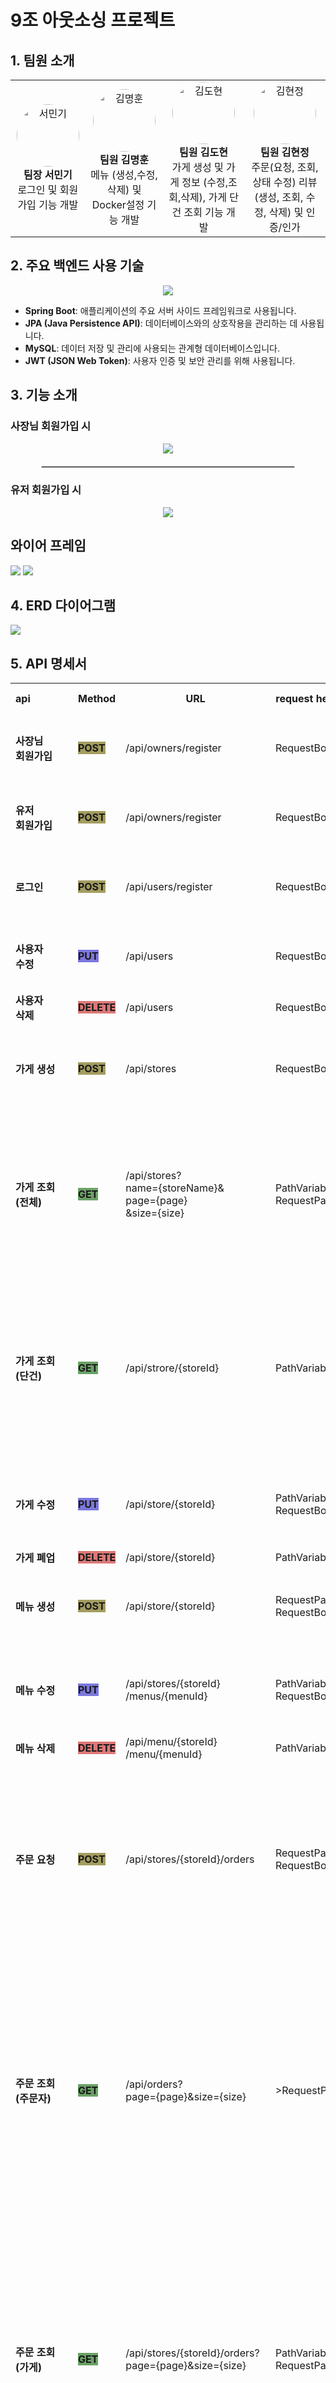 
# 9조 아웃소싱 프로젝트
## 1. 팀원 소개
<table style="width:100%; text-align:center;">
  <tr>
    <td>
      <img src="https://github.com/user-attachments/assets/01f3860d-b3d9-4ea6-ad3f-5a88dc9f716a" alt="서민기" style="width:100px; height:100px; border-radius:50%;"><br>
      <strong>팀장 서민기</strong><br>
      로그인 및 회원가입 기능 개발 
    </td>
    <td>
      <img src="https://github.com/user-attachments/assets/3a606862-5f64-421a-97dc-ae7f7fbe8621" alt="김명훈" style="width:100px; height:100px; border-radius:50%;"><br>
      <strong>팀원 김명훈</strong><br>
      메뉴 (생성,수정,삭제) 및 Docker설정 기능 개발
    </td>
    <td>
      <img src="https://github.com/user-attachments/assets/4e2ea7a9-d257-4173-82be-b8fb6c457e2e" alt="김도현" style="width:100px; height:100px; border-radius:50%;"><br>
      <strong>팀원 김도현</strong><br>
      가게 생성 및 가게 정보 (수정,조회,삭제), 가게 단건 조회 기능 개발
    </td>
    <td>
      <img src="https://github.com/user-attachments/assets/64829c86-6092-47a8-a7c2-209a4bf41e40" alt="김현정" style="width:100px; height:100px; border-radius:50%;"><br>
      <strong>팀원 김현정</strong><br>
      주문(요청, 조회, 상태 수정) 리뷰(생성, 조회, 수정, 삭제) 및 인증/인가
    </td>
  </tr>
</table>

## 2. 주요 백엔드 사용 기술

<div align="center">
    <img src="https://github.com/user-attachments/assets/38b58c0d-ec0d-42a1-88aa-b516ad1b1a9b"/>
</div>

- **Spring Boot**: 애플리케이션의 주요 서버 사이드 프레임워크로 사용됩니다.
- **JPA (Java Persistence API)**: 데이터베이스와의 상호작용을 관리하는 데 사용됩니다.
- **MySQL**: 데이터 저장 및 관리에 사용되는 관계형 데이터베이스입니다.
- **JWT (JSON Web Token)**: 사용자 인증 및 보안 관리를 위해 사용됩니다.

## 3. 기능 소개 


### 사장님 회원가입 시

<div align="center">
    <img src="https://github.com/user-attachments/assets/5be1eed4-7f1f-4f6e-a572-ccff2a7ec4b0"/>
</div>

<hr style="border: 1px solid #ccc; width: 80%; margin: 20px auto;">

### 유저 회원가입 시

<div align="center">
    <img src="https://github.com/user-attachments/assets/adb918c9-c0ee-4599-bd09-4f0e5fc3b442"/>
</div>

## 와이어 프레임
<img src="images/wireframe1.png"/>
<img src="images/wireframe2.png"/>

## 4. ERD 다이어그램
<img src="images/erd.png"/>

## 5. API 명세서
<table>
    <tr>
        <th>api&nbsp;&nbsp;&nbsp;&nbsp;&nbsp;&nbsp;&nbsp;&nbsp;&nbsp;&nbsp;&nbsp;&nbsp;&nbsp;&nbsp;</th>
        <th>Method</th>
        <th>URL</th>
        <th>request header</th>
        <th>request</th>
        <th>response header</th>
        <th>response</th>                               
<th>status&nbsp;&nbsp;&nbsp;&nbsp;&nbsp;&nbsp;&nbsp;&nbsp;&nbsp;&nbsp;&nbsp;&nbsp;&nbsp;&nbsp;&nbsp;&nbsp;&nbsp;&nbsp;&nbsp;&nbsp;&nbsp;&nbsp;&nbsp;&nbsp;&nbsp;&nbsp;&nbsp;&nbsp;&nbsp;&nbsp;&nbsp;&nbsp;&nbsp;&nbsp;&nbsp;&nbsp;&nbsp;&nbsp;&nbsp;&nbsp;&nbsp;&nbsp;&nbsp;&nbsp;&nbsp;&nbsp;&nbsp;&nbsp;&nbsp;&nbsp;
        </th>
    </tr>
    <tr>
        <td><b>사장님<br/>회원가입</b></td>
        <td><span style=background-color:#786E12AA;font-weight:bold;>POST</span></td>
        <td><span>/api/owners/register</span></td>
        <td>RequestBody</td>
        <td><pre lang="json">{
  "username": "홍길동",
  "email": "hong@email.com",
  "password": "1q2w3e4r#"
}</pre></td>
        <td>application/json</td>
        <td><pre lang="json">{
  "userId": 2,
  "nickname": "홍길동",
  "email": "hong@email.com"
}</pre></td>
        <td>
            <span style=background-color:yellow;font-weight:bold;color:black;>201</span>: 사용자 정상등록<br/>
            <span style=background-color:skyblue;font-weight:bold;color:black;>409</span>: 중복된 이메일
        </td>
    </tr>
    <tr>
        <td><b>유저<br/>회원가입</b></td>
        <td><span style=background-color:#786E12AA;font-weight:bold;>POST</span></td>
        <td><span>/api/owners/register</span></td>
        <td>RequestBody</td>
        <td><pre lang="json">{
  "username": "홍길동",
  "email": "hong@email.com",
  "password": "1q2w3e4r#"
}</pre></td>
        <td>application/json</td>
        <td><pre lang="json">{
  "userId": 2,
  "nickname": "홍길동",
  "email": "hong@email.com"
}</pre></td>
        <td>
            <span style=background-color:yellow;font-weight:bold;color:black;>201</span>: 사용자 정상등록<br/>
            <span style=background-color:skyblue;font-weight:bold;color:black;>409</span>: 중복된 이메일
        </td>
    </tr>    
    <tr>
        <td><b>로그인</b></td>
        <td><span style=background-color:#786E12AA;font-weight:bold;>POST</span></td>
        <td><span>/api/users/register</span></td>
        <td>RequestBody</td>
        <td><pre lang="json">{
  "email": "hong@email.com",
  "password": "1q2w3e4r#"
}</pre></td>
        <td>application/json</td>
        <td><pre lang="json">{
  "userId": 2,
  "nickname": "홍길동",
  "email": "hong@email.com"
}</pre></td>
        <td>
            <span style=background-color:yellow;font-weight:bold;color:black;>200</span>: 로그인 성공<br/>
            <span style=background-color:skyblue;font-weight:bold;color:black;>400</span>: 잘못된 값 입력<br/>
            <span style=background-color:skyblue;font-weight:bold;color:black;>401</span>: 일치하지 않는 비밀번호<br/>
            <span style=background-color:skyblue;font-weight:bold;color:black;>404</span>: 존재하지 않는 유저
        </td>
    </tr>
    <tr>
        <td><b>사용자<br/>수정</b></td>
        <td><span style=background-color:#3B36CFAA;font-weight:bold;>PUT</span></td>
        <td><span>/api/users</span></td>
        <td>RequestBody</td>
        <td><pre lang="json">{
  "username": "이길동",
  "email": "park@email.com",
  "password": "1234"
}</pre></td>
        <td>application/json</td>
        <td><pre lang="json">{
  "userId": 3,
  "nickname": "이길동",
  "email": "park@email.com"
}</pre></td>
        <td>
            <span style=background-color:yellow;font-weight:bold;color:black;>200</span>: 사용자 정상수정<br/>
            <span style=background-color:skyblue;font-weight:bold;color:black;>404</span>: 존재하지 않는 유저
        </td>
    </tr>
    <tr>
        <td><b>사용자<br/>삭제</b></td>
        <td><span style=background-color:#CE3636AA;font-weight:bold;>DELETE</span></td>
        <td><span>/api/users</span></td>
        <td>RequestBody</td>
        <td><code>N/A</code></td>
        <td>application/json</td>
        <td><code>N/A</code></td>
        <td>
            <span style=background-color:yellow;font-weight:bold;color:black;>204</span>: 사용자 정상삭제<br/>
            <span style=background-color:skyblue;font-weight:bold;color:black;>404</span>: 존재하지 않는 유저
        </td>
    </tr>
    <tr>
        <td><b>가게 생성</b></td>
        <td><span style=background-color:#786E12AA;font-weight:bold;>POST</span></td>
        <td><span>/api/stores</span></td>
        <td>RequestBody</td>
        <td><pre lang="json">{
  "name": "김밥천국",
  "openedAt": "09:00:00",
  "closedAt": "23:59:00",
  "minimumAmount": 5000
}</pre></td>
        <td>application/json</td>
        <td><pre lang="json">{
  "id": 1,
  "name": "김밥천국",
  "openedAt": "09:00",
  "closedAt": "23:59",
  "minimumAmount": 5000
}</pre></td>
        <td>
            <span style=background-color:yellow;font-weight:bold;color:black;>201</span>: 가게 등록 성공
        </td>
    </tr>
    <tr>
        <td><b>가게 조회(전체)</b></td>
        <td><span style=background-color:#22741CAA;font-weight:bold;>GET</span></td>
        <td><span>/api/stores?<br/>name={storeName}&<br/>page={page}<br/>&size={size}</span></td>
        <td>PathVariable<br/>RequestParam</td>
        <td><code>N/A</code></td>
        <td>allpication/json</td>
        <td><pre lang="json">{
  "contents": 
  [
    {
      "id": 1,
      "name": "홍콩반점 수정",
      "openedAt": "05:00",
      "closedAt": "23:59",
      "minimumAmount": 10000
    }
  ],
  "page": 1,
  "size": 10,
  "totalPage": 1
}</pre></td>
        <td>
            <span style=background-color:yellow;font-weight:bold;color:black;>200</span>: 가게 조회(전체)
        </td>
    </tr>
        <td><b>가게 조회(단건)</b></td>
        <td><span style=background-color:#22741CAA;font-weight:bold;>GET</span></td>
        <td><span>/api/strore/{storeId}</span></td>
        <td>PathVariable</td>
        <td><code>N/A</code></td>
        <td>allpication/json</td>
        <td><pre lang="json">{
  "id": 1,
  "name": "김밥천국",
  "openedAt": "09:00",
  "closedAt": "23:59",
  "minimumAmount": 5000,
  "menus": 
  [
    {
      "id": 1,
      "name": "김치볶음밥",
      "price": 100,
      "state": null,
      "deletedAt": null
    }
  ]
}</pre></td>
        <td>
            <span style=background-color:yellow;font-weight:bold;color:black;>200</span>: 가게 조회(단건)
        </td>
    </tr>    
    <tr>
        <td><b>가게 수정</b></td>
        <td><span style=background-color:#3B36CFAA;font-weight:bold;>PUT</span></td>
        <td><span>/api/store/{storeId}</span></td>
        <td>PathVariable<br/>RequestBody</td>
        <td><pre lang="json">{
  "name": "홍콩반점",
  "openedAt": "05:00:00",
  "closedAt": "23:59:00",
  "minimumAmount": 10000
}</pre></td>
        <td>application/json</td>
        <td><pre lang="json">{
  "id": 1,
  "name": "홍콩반점 수정",
  "openedAt": "05:00",
  "closedAt": "23:59",
  "minimumAmount": 10000
}</pre></td>
        <td>
            <span style=background-color:yellow;font-weight:bold;color:black;>200</span>: 가게 수정 성공
        </td>
    </tr>
    <tr>
        <td><b>가게 폐업</b></td>
        <td><span style=background-color:#CE3636AA;font-weight:bold;>DELETE</span></td>
        <td><span>/api/store/{storeId}</span></td>
        <td>PathVariable</td>
        <td><code>N/A</code></td>
        <td>application/json</td>
        <td><code>N/A</code></td>
        <td>
            <span style=background-color:yellow;font-weight:bold;color:black;>204</span>: 가계 폐업<br/>
        </td>
    </tr>
    <tr>
        <td><b>메뉴 생성</b></td>
        <td><span style=background-color:#786E12AA;font-weight:bold;>POST</span></td>
        <td><span>/api/store/{storeId}</span></td>
        <td>RequestParam<br/>RequestBody</td>
        <td><pre lang="json">{
  "name" : "김치볶음밥",
  "price" : 100,
  "state" : "SALE"
}</pre></td>
        <td>application/json</td>
        <td><pre lang="json">{
  "id" : 1,
  "name" : "빅맥",
  "price" : 10000,
  "state" : "SALE" // SALE, STOP
}</pre></td>
        <td>
            <span style=background-color:yellow;font-weight:bold;color:black;>201</span>: 메뉴 등록 성공
        </td>
    </tr>  
    <tr>
        <td><b>메뉴 수정</b></td>
        <td><span style=background-color:#3B36CFAA;font-weight:bold;>PUT</span></td>
        <td><span>/api/stores/{storeId}<br/>/menus/{menuId}</span></td>
        <td>PathVariable<br/>RequestBody</td>
        <td><pre lang="json">{
  "name" : "치즈 돈까스",
  "price" : 10000,
  "state" : "SALE_STOP"
}</pre></td>
        <td>application/json</td>
        <td><pre lang="json">{
  "id": 1,
  "name": "빅맥세트999",
  "price": 10000,
  "state": "SALE_STOP",
  "deletedAt": null
}</pre></td>
        <td>
            <span style=background-color:yellow;font-weight:bold;color:black;>200</span>: 메뉴 수정 성공
        </td>
    </tr>    
    <tr>
        <td><b>메뉴 삭제</b></td>
        <td><span style=background-color:#CE3636AA;font-weight:bold;>DELETE</span></td>
        <td><span>/api/menu/{storeId}<br/>/menu/{menuId}</span></td>
        <td>PathVariable</td>
        <td><code>N/A</code></td>
        <td>application/json</td>
        <td><code>N/A</code></td>
        <td>
            <span style=background-color:yellow;font-weight:bold;color:black;>204</span>: 메뉴 삭제 성공<br/>
        </td>
    </tr>
    <tr>
        <td><b>주문 요청</b></td>
        <td><span style=background-color:#786E12AA;font-weight:bold;>POST</span></td>
        <td><span>/api/stores/{storeId}/orders</span></td>
        <td>RequestParam<br/>RequestBody</td>
        <td><pre lang="json">{
  "orderDetails": 
  [
    {
      "menuId": 1,
      "count": 1
    },
    {
      "menuId": 2,
      "count": 2
    }
  ]
}</pre></td>
        <td>application/json</td>
        <td><pre lang="json">{
  "id": 1,
  "storeId": 1,
  "storeName": "김밥천국",
  "orderState": "REQUEST",
  "totalPrice": 400,
  "createdAt": "2024-11-06T23:53:45.2758859",
  "updatedAt": "2024-11-06T23:53:45.2758859",
  "orderDetails": [
    {
      "id": 1,
      "menuId": 1,
      "menuName": "김치볶음밥",
      "count": 1,
      "price": 100
    }   
  ]
}</pre></td>
        <td>
            <span style=background-color:yellow;font-weight:bold;color:black;>201</span>: 주문 요청 성공<br/>
            <span style=background-color:skyblue;font-weight:bold;color:black;>400</span>: 가계 폐업<br/>
            <span style=background-color:skyblue;font-weight:bold;color:black;>400</span>: 영업 시간이 아님
        </td>
    </tr>
    <tr>
        <td><b>주문 조회(주문자)</b></td>
        <td><span style=background-color:#22741CAA;font-weight:bold;>GET</span></td>
        <td><span>/api/orders?<br/>page={page}&size={size}</span></td>
        <td>>RequestParam</td>
        <td><code>N/A</code></td>
        <td>allpication/json</td>
        <td><pre lang="json">{
  "data": [
    {
      "id": 1,
      "storeId": 1,
      "storeName": "김밥천국",
      "orderState": "REQUEST",
      "totalPrice": 410,
      "createdAt": "2024-11-06T23:53:45.275886",
      "updatedAt": "2024-11-06T23:53:45.28787",
      "orderDetails": 
      [
        {
          "id": 1,
          "menuId": 1,
          "menuName": "김치볶음밥",
          "count": 1,
          "price": 100
         },
      ],
    }
  ]  
  "page": 1,
  "size": 10,
  "totalPage": 1
}</pre></td>
        <td>
            <span style=background-color:yellow;font-weight:bold;color:black;>200</span>: 주문 조회 성공
        </td>
    </tr>    
    <tr>
        <td><b>주문 조회(가게)</b></td>
        <td><span style=background-color:#22741CAA;font-weight:bold;>GET</span></td>
        <td><span>/api/stores/{storeId}/orders?<br/>page={page}&size={size}</span></td>
        <td>PathVariable<br/>RequestParam</td>
        <td><code>N/A</code></td>
        <td>allpication/json</td>
        <td><pre lang="json">{
  "data": [
    {
      "id": 1,
      "storeId": 1,
      "storeName": "김밥천국",
      "orderState": "REQUEST",
      "totalPrice": 410,
      "createdAt": "2024-11-06T23:53:45.275886",
      "updatedAt": "2024-11-06T23:53:45.28787",
      "orderDetails": 
      [
        {
          "id": 1,
          "menuId": 1,
          "menuName": "김치볶음밥",
          "count": 1,
          "price": 100
         },
      ],
    }
  ]  
  "page": 1,
  "size": 10,
  "totalPage": 1
}</pre></td>
        <td>
            <span style=background-color:yellow;font-weight:bold;color:black;>200</span>: 주문 조회 성공
        </td>
    </tr> 
    <tr>
        <td><b>주문 상태 변경</b></td>
        <td><span style=background-color:#3B36CFAA;font-weight:bold;>PUT</span></td>
        <td><span>/api/order/{orderId}</span></td>
        <td>PathVariable<br/>RequestBody</td>
        <td><pre lang="json">{
    "state": "COMPLETE"
}</pre></td>
        <td>allpication/json</td>
        <td><pre lang="json">{
  "id": 1,
  "storeId": 2,
  "storeName": "김천",
  "orderState": "COMPLETE",
  "totalPrice": 10200,
  "createdAt": "2024-11- 06T17:00:02.358614",
  "updatedAt": "2024-11- 06T17:00:02.376533",
  "orderDetails": []
}</pre></td>
        <td>
            <span style=background-color:yellow;font-weight:bold;color:black;>200</span>: 주문 상태 변경<br/>
            <span style=background-color:skyblue;font-weight:bold;color:black;>400</span>: 주문을 취소하려할 때 이미 주문이 접수됐을 경우<br/>
            <span style=background-color:skyblue;font-weight:bold;color:black;>400</span>: 이미 배달을 완료했을 경우
        </td>
    </tr>                    
    <tr>
        <td><b>리뷰 등록</b></td>
        <td><span style=background-color:#786E12AA;font-weight:bold;>POST</span></td>
        <td><span>/api/stores/{storeId}<br/>/orders/{orderId}/reviews</span></td>
        <td>PathVariable<br/>RequestBody</td>
        <td><pre lang="json">{
  "score": 4.5,
  "comment": "맛있어요!"
}</pre></td>
        <td>application/json</td>
        <td><pre lang="json">{
  "id": 1,
  "userId": 1,
  "name": "홍길동",
  "score": 4.5,
  "comment": "맛있어요!",
  "createdAt": "2024-11-03 20:30:00",
  "updatedAt": "2024-11-03 20:40:00"   
}</pre></td>
        <td>
            <span style=background-color:yellow;font-weight:bold;color:black;>201</span>: 리뷰 등록 성공<br/>
            <span style=background-color:skyblue;font-weight:bold;color:black;>400</span>: 별점 미입력<br/>
            <span style=background-color:skyblue;font-weight:bold;color:black;>400</span>: 아직 배달이 완료되지 않음
        </td>
    </tr>
    <tr>
        <td><b>리뷰 조회<br/>(내가<br/>작성한)</b></td>
        <td><span style=background-color:#22741CAA;font-weight:bold;>GET</span></td>
        <td><span>/api/reviews?<br/>page={page}&size={size}</span></td>
        <td>PathVariable<br/>RequestParam</td>
        <td><code>N/A</code></td>
        <td>allpication/json</td>
        <td><pre lang="json">{
  "data": 
  [
    {
      "id": 1,
      "orderId": 1,
      "userId": 1,
      "name": "홍길동",
      "storeId": 1,
      "score": 4.5,
      "comment": "맛있어요!",
      "createdAt": "2024-11-03 20:30:00",
      "updatedAt": "2024-11-03 20:40:00"   
    }
  ], 
  "page": 1,
  "size": 10,
  "totalPage": 1
}</pre></td>
        <td>
            <span style=background-color:yellow;font-weight:bold;color:black;>200</span>: 리뷰 조회 성공
        </td>
    </tr>  
    <tr>
        <td><b>리뷰 조회(가게)</b></td>
        <td><span style=background-color:#22741CAA;font-weight:bold;>GET</span></td>
        <td><span>/api/stores/{storeId}/reviews?page={page}&size={size}</span></td>
        <td>PathVariable<br/>RequestParam</td>
        <td><code>N/A</code></td>
        <td>allpication/json</td>
        <td><pre lang="json">{
  "data": 
  [
    {
      "id": 1,
      "orderId": 1,
      "userId": 1,
      "name": "홍길동",
      "storeId": 1,
      "score": 4.5,
      "comment": "맛있어오!",
      "createdAt": "2024-11-03 20:30:00",
      "updatedAt": "2024-11-03 20:40:00"   
    }
  ], 
  "page": 1,
  "size": 10,
  "totalPage": 1
}</pre></td>
        <td>
            <span style=background-color:yellow;font-weight:bold;color:black;>200</span>: 리뷰 조회 성공
        </td>
    </tr>     
    <tr>
        <td><b>리뷰 조회(주문 건수에 대한)</b></td>
        <td><span style=background-color:#22741CAA;font-weight:bold;>GET</span></td>
        <td><span>/api/orders/{orderId}/reviews</span></td>
        <td>PathVariable</td>
        <td><code>N/A</code></td>
        <td>allpication/json</td>
        <td><pre lang="json">{
  "id": 1,
  "orderId": 1,
  "userId": 1,
  "name": "홍길동",
  "storeId": 1,
  "score": 4.5,
  "comment": "맛있어요!",
  "createdAt": "2024-11-03 20:30:00",
  "updatedAt": "2024-11-03 20:40:00"   
}</pre></td>
        <td>
            <span style=background-color:yellow;font-weight:bold;color:black;>200</span>: 리뷰 조회 성공
        </td>
    </tr>        
    <tr>
        <td><b>리뷰 수정</b></td>
        <td><span style=background-color:#3B36CFAA;font-weight:bold;>PUT</span></td>
        <td><span>/api/reivews/{reviewId}</span></td>
        <td>PathVariable<br/>RequestBody</td>
        <td><code>N/A</code></td>
        <td>allpication/json</td>        
        <td><pre lang="json">{
  "id": 1,
  "orderId": 1,
  "userId": 1,
  "name": "홍길동",
  "score": 5.0,
  "comment": "너무 맛있어요!",
  "createdAt": "2024-11-03 20:30:00",
  "updatedAt": "2024-11-03 20:40:00"   
}</pre></td>
        <td>
            <span style=background-color:yellow;font-weight:bold;color:black;>200</span>: 리뷰 수정 성공<br/>
            <span style=background-color:skyblue;font-weight:bold;color:black;>400</span>: 내가 작성한 리뷰가 아님<br/>
            <span style=background-color:skyblue;font-weight:bold;color:black;>404</span>: 존재하지 않는 댓글
        </td>
    </tr>
    <tr>
        <td><b>리뷰 삭제</b></td>
        <td><span style=background-color:#CE3636AA;font-weight:bold;>DELETE</span></td>
        <td><span>/api/reviews/{reviewId}</span></td>
        <td>PathVariable</td>
        <td><code>N/A</code></td>
        <td>application/json</td>
        <td><code>N/A</code></td>
        <td>
            <span style=background-color:yellow;font-weight:bold;color:black;>204</span>: 리뷰 삭제 성공<br/>
            <span style=background-color:skyblue;font-weight:bold;color:black;>400</span>: 내가 작성한 리뷰가 아님<br/>
            <span style=background-color:skyblue;font-weight:bold;color:black;>404</span>: 존재하지 않는 댓글
        </td>
    </tr>          
</table>

## 6. 프로젝트 구조
```bash
'com.sparta.n4delivery'
  ├─ 'common'                   # 공통으로 사용되는 것들을 모아놓은 폴더
  │   ├─ 'dto'
  │   ├─ 'util'                 # 비밀번호 암호화, jwt관련 클래스들이 있는 폴더
  │   └─ 'entity'
  ├─ 'config'                   # 프로젝트 설정 관련 class들을 모아놓은 폴더
  ├─ 'enums'                    # 프로젝트에서 사용되는 enum들을 모아놓은 폴더
  ├─ 'exception'                # 예외를 처리하기 위한 class들을 모아놓은 폴더
  ├─ 'filter'                   # 필터들을 모아놓은 폴더
  ├─ 'login'                    # 로그인 처리를 위한 class들을 모아놓은 폴더
  ├─ 'menu'
  │   ├─ 'controller'
  │   ├─ 'dto'
  │   ├─ 'entity'
  │   ├─ 'repository'
  │   └─ 'service'
  ├─ 'order'
  │   ├─ 'controller'
  │   ├─ 'dto'
  │   ├─ 'entity'
  │   ├─ 'repository'
  │   └─ 'service'
  ├─ 'review'
  │   ├─ 'controller'
  │   ├─ 'dto'
  │   ├─ 'entity'
  │   ├─ 'repository'
  │   └─ 'service'
  ├─ 'store'
  │   ├─ 'controller'
  │   ├─ 'dto'
  │   ├─ 'entity'
  │   ├─ 'repository'
  │   └─ 'service'          
  └─ 'user'
      ├─ 'controller'
      ├─ 'dto'
      ├─ 'entity'
      ├─ 'repository'
      └─ 'service'
```